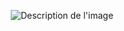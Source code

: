 <p align="center">
  <img src="https://cdn.discordapp.com/attachments/1187449665650688116/1211048462381219940/image.png?ex=65ecc7c5&is=65da52c5&hm=5542ce52d6da4ef989f8b4726e86589381f28242a87ce5fe5ce5571b8069d871&" alt="Description de l'image" ;">
</p>
